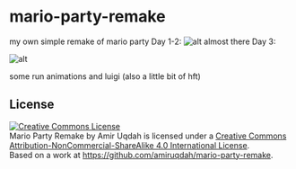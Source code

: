 # mario-party-remake
my own simple remake of mario party
Day 1-2:
![alt](http://i.imgur.com/rp9JpMG.gif)
almost there
Day 3: 

![alt](http://i.imgur.com/1z5gHIK.gif)

some run animations and luigi (also a little bit of hft)

## License
<a rel="license" href="http://creativecommons.org/licenses/by-nc-sa/4.0/"><img alt="Creative Commons License" style="border-width:0" src="https://i.creativecommons.org/l/by-nc-sa/4.0/88x31.png" /></a><br /><span xmlns:dct="http://purl.org/dc/terms/" href="http://purl.org/dc/dcmitype/InteractiveResource" property="dct:title" rel="dct:type">Mario Party Remake</span> by <span xmlns:cc="http://creativecommons.org/ns#" property="cc:attributionName">Amir Uqdah</span> is licensed under a <a rel="license" href="http://creativecommons.org/licenses/by-nc-sa/4.0/">Creative Commons Attribution-NonCommercial-ShareAlike 4.0 International License</a>.<br />Based on a work at <a xmlns:dct="http://purl.org/dc/terms/" href="https://github.com/amiruqdah/mario-party-remake" rel="dct:source">https://github.com/amiruqdah/mario-party-remake</a>.
